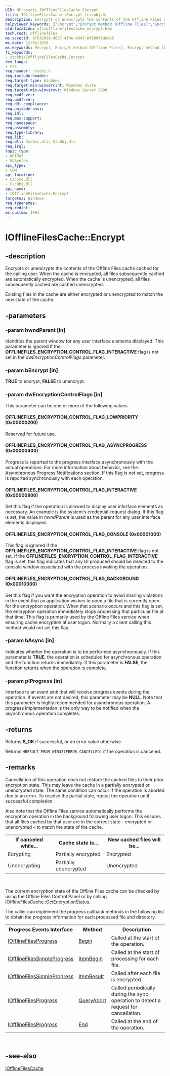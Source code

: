 ```yaml
---
UID: NF:cscobj.IOfflineFilesCache.Encrypt
title: IOfflineFilesCache::Encrypt (cscobj.h)
description: Encrypts or unencrypts the contents of the Offline Files cache cached for the calling user.
helpviewer_keywords: ["Encrypt","Encrypt method [Offline Files]","Encrypt method [Offline Files]","IOfflineFilesCache interface","IOfflineFilesCache interface [Offline Files]","Encrypt method","IOfflineFilesCache.Encrypt","IOfflineFilesCache::Encrypt","OFFLINEFILES_ENCRYPTION_CONTROL_FLAG_ASYNCPROGRESS","OFFLINEFILES_ENCRYPTION_CONTROL_FLAG_BACKGROUND","OFFLINEFILES_ENCRYPTION_CONTROL_FLAG_CONSOLE","OFFLINEFILES_ENCRYPTION_CONTROL_FLAG_INTERACTIVE","OFFLINEFILES_ENCRYPTION_CONTROL_FLAG_LOWPRIORITY","cscobj/IOfflineFilesCache::Encrypt","of.iofflinefilescache_encrypt"]
old-location: of\iofflinefilescache_encrypt.htm
tech.root: offlinefiles
ms.assetid: b7531018-4837-4fde-8947-0f099f6de9e5
ms.date: 12/05/2018
ms.keywords: Encrypt, Encrypt method [Offline Files], Encrypt method [Offline Files],IOfflineFilesCache interface, IOfflineFilesCache interface [Offline Files],Encrypt method, IOfflineFilesCache.Encrypt, IOfflineFilesCache::Encrypt, OFFLINEFILES_ENCRYPTION_CONTROL_FLAG_ASYNCPROGRESS, OFFLINEFILES_ENCRYPTION_CONTROL_FLAG_BACKGROUND, OFFLINEFILES_ENCRYPTION_CONTROL_FLAG_CONSOLE, OFFLINEFILES_ENCRYPTION_CONTROL_FLAG_INTERACTIVE, OFFLINEFILES_ENCRYPTION_CONTROL_FLAG_LOWPRIORITY, cscobj/IOfflineFilesCache::Encrypt, of.iofflinefilescache_encrypt
f1_keywords:
- cscobj/IOfflineFilesCache.Encrypt
dev_langs:
- c++
req.header: cscobj.h
req.include-header: 
req.target-type: Windows
req.target-min-winverclnt: Windows Vista
req.target-min-winversvr: Windows Server 2008
req.kmdf-ver: 
req.umdf-ver: 
req.ddi-compliance: 
req.unicode-ansi: 
req.idl: 
req.max-support: 
req.namespace: 
req.assembly: 
req.type-library: 
req.lib: 
req.dll: CscSvc.dll; CscObj.dll
req.irql: 
topic_type:
- APIRef
- kbSyntax
api_type:
- COM
api_location:
- CscSvc.dll
- CscObj.dll
api_name:
- IOfflineFilesCache.Encrypt
targetos: Windows
req.typenames: 
req.redist: 
ms.custom: 19H1
---
```


# IOfflineFilesCache::Encrypt


## -description


Encrypts or unencrypts the contents of the Offline Files cache cached for the calling user.  When the cache is encrypted, all files subsequently cached are automatically encrypted.  When the cache is unencrypted, all files subsequently cached are cached unencrypted.

Existing files in the cache are either encrypted or unencrypted to match the new state of the cache.


## -parameters




### -param hwndParent [in]

Identifies the parent window for any user interface elements displayed. This parameter is ignored if the <b>OFFLINEFILES_ENCRYPTION_CONTROL_FLAG_INTERACTIVE</b> flag is not set in the <i>dwEncryptionControlFlags</i> parameter.


### -param bEncrypt [in]

<b>TRUE</b> to encrypt, <b>FALSE</b> to unencrypt.


### -param dwEncryptionControlFlags [in]

This parameter can be one or more of the following values.



#### OFFLINEFILES_ENCRYPTION_CONTROL_FLAG_LOWPRIORITY (0x00000200)

Reserved for future use.



#### OFFLINEFILES_ENCRYPTION_CONTROL_FLAG_ASYNCPROGRESS (0x00000400)

Progress is reported to the progress interface asynchronously with the actual operations.  For more information about behavior, see the Asynchronous Progress Notifications section.  If this flag is not set, progress is reported synchronously with each operation.



#### OFFLINEFILES_ENCRYPTION_CONTROL_FLAG_INTERACTIVE (0x00000800)

Set this flag if the operation is allowed to display user interface elements as necessary.  An example is the system's credential-request dialog.  If this flag is set, the value in <i>hwndParent</i> is used as the parent for any user interface elements displayed.



#### OFFLINEFILES_ENCRYPTION_CONTROL_FLAG_CONSOLE (0x00001000)

This flag is ignored if the <b>OFFLINEFILES_ENCRYPTION_CONTROL_FLAG_INTERACTIVE</b> flag is not set.  If the <b>OFFLINEFILES_ENCRYPTION_CONTROL_FLAG_INTERACTIVE</b> flag is set, this flag indicates that any UI produced should be directed to the console window associated with the process invoking the operation.



#### OFFLINEFILES_ENCRYPTION_CONTROL_FLAG_BACKGROUND (0x00010000)

Set this flag if you want the encryption operation to avoid sharing violations in the event that an application wishes to open a file that is currently open for the encryption operation.  When that scenario occurs and this flag is set, the encryption operation immediately stops processing that particular file at that time.  This flag is primarily used by the Offline Files service when ensuring cache encryption at user logon.  Normally a client calling this method would not set this flag.


### -param bAsync [in]

Indicates whether the operation is to be performed asynchronously.  If this parameter is <b>TRUE</b>, the operation is scheduled for asynchronous operation and the function returns immediately.  If this parameter is <b>FALSE</b>, the function returns when the operation is complete.


### -param pIProgress [in]

Interface to an event sink that will receive progress events during the operation.  If events are not desired, this parameter may be <b>NULL</b>.  Note that this parameter is highly recommended for asynchronous operation.  A progress implementation is the only way to be notified when the asynchronous operation completes.


## -returns



Returns <b>S_OK</b> if successful, or an error value otherwise.

Returns <code>HRESULT_FROM_WIN32(ERROR_CANCELLED)</code> if the operation is canceled.




## -remarks



Cancellation of this operation does not restore the cached files to their prior encryption state.  This may leave the cache in a partially encrypted or unencrypted state.  The same condition can occur if the operation is aborted due to an error.  To resolve the partial state, repeat the operation until successful completion.

Also note that the Offline Files service automatically performs the encryption operation in the background following user logon.  This ensures that all files cached by that user are in the correct state - encrypted or unencrypted – to match the state of the cache.

<table>
<tr>
<th>If canceled while...</th>
<th>Cache state is...</th>
<th>New cached files will be...</th>
</tr>
<tr>
<td>Ecrypting</td>
<td>Partially encrypted</td>
<td>Encrypted</td>
</tr>
<tr>
<td>Unencrypting</td>
<td>Partially unencrypted</td>
<td>Unencrypted</td>
</tr>
</table>
 

The current encryption state of the Offline Files cache can be checked by using the Offline Files Control Panel or by calling <a href="https://docs.microsoft.com/previous-versions/windows/desktop/api/cscobj/nf-cscobj-iofflinefilescache-getencryptionstatus">IOfflineFilesCache::GetEncryptionStatus</a>.

The caller can implement the progress callback methods in the following list to obtain the progress information for each processed file and directory.

<table>
<tr>
<th>Progress Events Interface</th>
<th>Method</th>
<th>Description</th>
</tr>
<tr>
<td>
<a href="https://docs.microsoft.com/previous-versions/windows/desktop/api/cscobj/nn-cscobj-iofflinefilesprogress">IOfflineFilesProgress</a>
</td>
<td>
<a href="https://docs.microsoft.com/previous-versions/windows/desktop/api/cscobj/nf-cscobj-iofflinefilesprogress-begin">Begin</a>
</td>
<td>Called at the start of the operation.</td>
</tr>
<tr>
<td>
<a href="https://docs.microsoft.com/previous-versions/windows/desktop/api/cscobj/nn-cscobj-iofflinefilessimpleprogress">IOfflineFilesSimpleProgress</a>
</td>
<td>
<a href="https://docs.microsoft.com/previous-versions/windows/desktop/api/cscobj/nf-cscobj-iofflinefilessimpleprogress-itembegin">ItemBegin</a>
</td>
<td>Called at the start of processing for each file.</td>
</tr>
<tr>
<td>
<a href="https://docs.microsoft.com/previous-versions/windows/desktop/api/cscobj/nn-cscobj-iofflinefilessimpleprogress">IOfflineFilesSimpleProgress</a>
</td>
<td>
<a href="https://docs.microsoft.com/previous-versions/windows/desktop/api/cscobj/nf-cscobj-iofflinefilessimpleprogress-itemresult">ItemResult</a>
</td>
<td>Called after each file is encrypted.</td>
</tr>
<tr>
<td>
<a href="https://docs.microsoft.com/previous-versions/windows/desktop/api/cscobj/nn-cscobj-iofflinefilesprogress">IOfflineFilesProgress</a>
</td>
<td>
<a href="https://docs.microsoft.com/previous-versions/windows/desktop/api/cscobj/nf-cscobj-iofflinefilesprogress-queryabort">QueryAbort</a>
</td>
<td>Called periodically during the sync operation to detect a request for cancellation.</td>
</tr>
<tr>
<td>
<a href="https://docs.microsoft.com/previous-versions/windows/desktop/api/cscobj/nn-cscobj-iofflinefilesprogress">IOfflineFilesProgress</a>
</td>
<td>
<a href="https://docs.microsoft.com/previous-versions/windows/desktop/api/cscobj/nf-cscobj-iofflinefilesprogress-end">End</a>
</td>
<td>Called at the end of the operation.</td>
</tr>
</table>
 




## -see-also




<a href="https://docs.microsoft.com/previous-versions/windows/desktop/api/cscobj/nn-cscobj-iofflinefilescache">IOfflineFilesCache</a>
 

 

